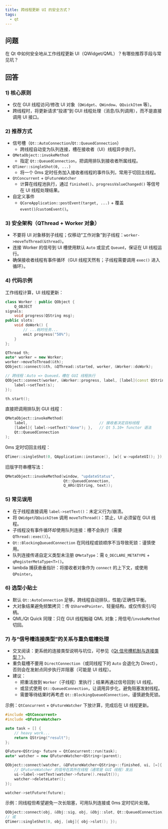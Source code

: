 ```yaml
---
title: 跨线程更新 UI 的安全方式？
tags:
  - qt
---
```


## 问题

在 Qt 中如何安全地从工作线程更新 UI（QWidget/QML）？有哪些推荐手段与常见坑？

## 回答

### 1) 核心原则

- 仅在 GUI 线程访问/修改 UI 对象（`QWidget`、`QWindow`、`QQuickItem` 等）。
- 跨线程时，将更新请求“投递”到 GUI 线程处理（消息/队列调用），而不是直接调用 UI 接口。

### 2) 推荐方式

- 信号槽（`Qt::AutoConnection`/`Qt::QueuedConnection`）
  - 跨线程自动变为队列连接，槽在接收者（UI）线程异步执行。
- `QMetaObject::invokeMethod`
  - 指定 `Qt::QueuedConnection`，把调用排队到接收者所属线程。
- `QTimer::singleShot(0, ...)`
  - 将一个 0ms 定时任务加入接收者线程的事件队列，常用于切回主线程。
- `QtConcurrent` + `QFutureWatcher`
  - 计算在线程池执行，通过 `finished()`、`progressValueChanged()` 等信号在 UI 线程处理结果。
- 自定义事件
  - `QCoreApplication::postEvent(target, ...)` + 覆盖 `event()`/`customEvent()`。

### 3) 安全架构（QThread + Worker 对象）

- 不要将 UI 对象移到子线程；仅移动“工作对象”到子线程：`worker->moveToThread(&thread)`。
- 连接 Worker 的信号到 UI 槽使用默认 `Auto` 或显式 `Queued`，保证在 UI 线程运行。
- 确保接收者线程有事件循环（GUI 线程天然有；子线程需要调用 `exec()` 进入循环）。

### 4) 代码示例

工作线程计算，UI 线程更新：

```cpp
class Worker : public QObject {
    Q_OBJECT
signals:
    void progress(QString msg);
public slots:
    void doWork() {
        // ...耗时任务...
        emit progress("50%");
    }
};

QThread th;
auto* worker = new Worker;
worker->moveToThread(&th);
QObject::connect(&th, &QThread::started, worker, &Worker::doWork);

// 跨线程：Auto => Queued，槽在 GUI 线程执行
QObject::connect(worker, &Worker::progress, label, [label](const QString& s){
    label->setText(s);
});

th.start();
```

直接把调用排队到 GUI 线程：

```cpp
QMetaObject::invokeMethod(
    label,                                // 接收者决定目标线程
    [label]{ label->setText("done"); },   // Qt 5.10+ functor 语法
    Qt::QueuedConnection
);
```

0ms 定时切回主线程：

```cpp
QTimer::singleShot(0, QApplication::instance(), [w]{ w->updateUI(); });
```

旧版字符串槽写法：

```cpp
QMetaObject::invokeMethod(window, "updateStatus",
                          Qt::QueuedConnection,
                          Q_ARG(QString, text));
```

### 5) 常见误用

- 在子线程直接调用 `label->setText()`：未定义行为/崩溃。
- 将 `QWidget`/`QQuickItem` 调用 `moveToThread()`：禁止，UI 必须留在 GUI 线程。
- 子线程没有事件循环却使用队列连接：槽不会执行（需要 `QThread::exec()`）。
- `Qt::BlockingQueuedConnection` 在同线程或锁顺序不当导致死锁：谨慎使用。
- 队列连接传递自定义类型未注册 `QMetaType`：需 `Q_DECLARE_METATYPE` + `qRegisterMetaType<T>()`。
- lambda 捕获悬垂指针：将接收者对象作为 `connect` 的上下文，或使用 `QPointer`。

### 6) 选型小贴士

- 默认 `Qt::AutoConnection` 足够，跨线程自动排队，性能/正确性平衡。
- 大对象结果避免频繁拷贝：传 `QSharedPointer`、轻量结构，或仅传索引/句柄。
- QML/Qt Quick 同理：只在 GUI 线程触碰 QML 对象；用信号/`invokeMethod` 切回。

### 7) 与“信号槽连接类型”的关系与重负载槽处理

- 交叉阅读：更系统的连接类型说明与坑位，可参见《[Qt 信号槽机制与连接类型？](signals_and_slots.md)》。
- 重负载槽不要用 `DirectConnection`（或同线程下的 `Auto` 会退化为 Direct），否则会在发射点同步执行并阻塞（可能是 UI 线程）。
- 建议：
  - 把重活放到 `Worker`（子线程）里执行；结果再通过信号回到 UI 线程。
  - 或显式使用 `Qt::QueuedConnection`，让调用异步化，避免阻塞发射线程。
  - 需要等待结果时再考虑 `Qt::BlockingQueuedConnection`，谨慎避免死锁。

示例：`QtConcurrent` + `QFutureWatcher` 下放计算，完成后在 UI 线程更新。

```cpp
#include <QtConcurrent>
#include <QFutureWatcher>

auto task = [] {
    // heavy work...
    return QString("result");
};

QFuture<QString> future = QtConcurrent::run(task);
auto* watcher = new QFutureWatcher<QString>(parent);

QObject::connect(watcher, &QFutureWatcher<QString>::finished, ui, [=]{
    // QFutureWatcher 的信号在其所在线程（通常是 GUI 线程）发出
    ui->label->setText(watcher->future().result());
    watcher->deleteLater();
});

watcher->setFuture(future);
```

示例：同线程但希望避免一次长阻塞，可用队列连接或 0ms 定时切片处理。

```cpp
QObject::connect(obj, &Obj::sig, obj, &Obj::slot, Qt::QueuedConnection);
// 或
QTimer::singleShot(0, obj, [obj]{ obj->slot(); });
```

